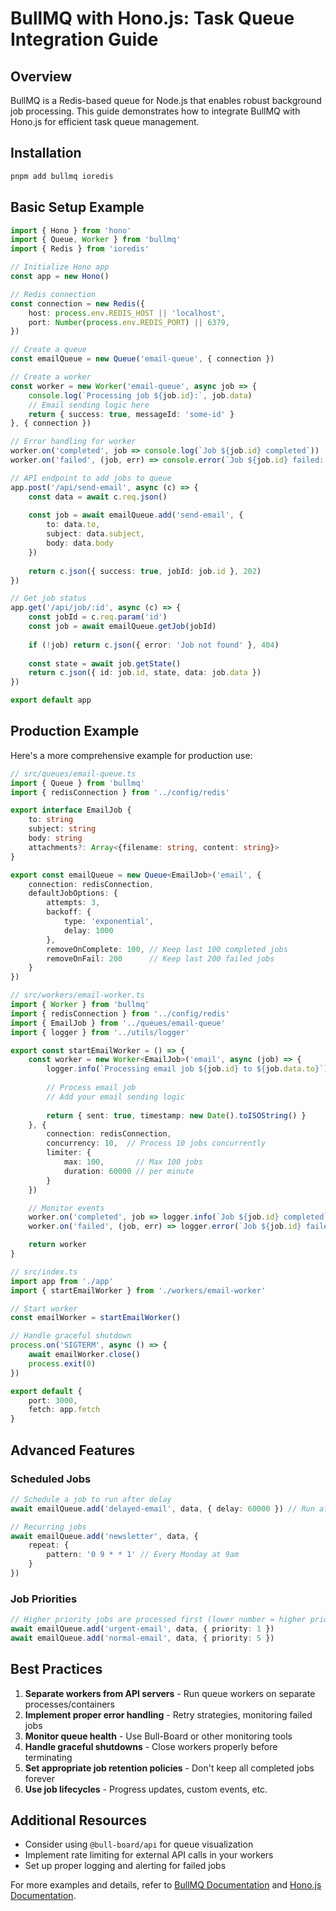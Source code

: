 # BullMQ with Hono.js: Task Queue Integration Guide

## Overview
BullMQ is a Redis-based queue for Node.js that enables robust background job processing. This guide demonstrates how to integrate BullMQ with Hono.js for efficient task queue management.

## Installation

```bash
pnpm add bullmq ioredis
```

## Basic Setup Example

```typescript
import { Hono } from 'hono'
import { Queue, Worker } from 'bullmq'
import { Redis } from 'ioredis'

// Initialize Hono app
const app = new Hono()

// Redis connection
const connection = new Redis({
    host: process.env.REDIS_HOST || 'localhost',
    port: Number(process.env.REDIS_PORT) || 6379,
})

// Create a queue
const emailQueue = new Queue('email-queue', { connection })

// Create a worker
const worker = new Worker('email-queue', async job => {
    console.log(`Processing job ${job.id}:`, job.data)
    // Email sending logic here
    return { success: true, messageId: 'some-id' }
}, { connection })

// Error handling for worker
worker.on('completed', job => console.log(`Job ${job.id} completed`))
worker.on('failed', (job, err) => console.error(`Job ${job.id} failed: ${err.message}`))

// API endpoint to add jobs to queue
app.post('/api/send-email', async (c) => {
    const data = await c.req.json()
    
    const job = await emailQueue.add('send-email', {
        to: data.to,
        subject: data.subject,
        body: data.body
    })
    
    return c.json({ success: true, jobId: job.id }, 202)
})

// Get job status
app.get('/api/job/:id', async (c) => {
    const jobId = c.req.param('id')
    const job = await emailQueue.getJob(jobId)
    
    if (!job) return c.json({ error: 'Job not found' }, 404)
    
    const state = await job.getState()
    return c.json({ id: job.id, state, data: job.data })
})

export default app
```

## Production Example

Here's a more comprehensive example for production use:

```typescript
// src/queues/email-queue.ts
import { Queue } from 'bullmq'
import { redisConnection } from '../config/redis'

export interface EmailJob {
    to: string
    subject: string
    body: string
    attachments?: Array<{filename: string, content: string}>
}

export const emailQueue = new Queue<EmailJob>('email', { 
    connection: redisConnection,
    defaultJobOptions: {
        attempts: 3,
        backoff: {
            type: 'exponential',
            delay: 1000
        },
        removeOnComplete: 100, // Keep last 100 completed jobs
        removeOnFail: 200      // Keep last 200 failed jobs
    }
})

// src/workers/email-worker.ts
import { Worker } from 'bullmq'
import { redisConnection } from '../config/redis'
import { EmailJob } from '../queues/email-queue'
import { logger } from '../utils/logger'

export const startEmailWorker = () => {
    const worker = new Worker<EmailJob>('email', async (job) => {
        logger.info(`Processing email job ${job.id} to ${job.data.to}`)
        
        // Process email job
        // Add your email sending logic
        
        return { sent: true, timestamp: new Date().toISOString() }
    }, { 
        connection: redisConnection,
        concurrency: 10,  // Process 10 jobs concurrently
        limiter: {
            max: 100,       // Max 100 jobs
            duration: 60000 // per minute
        }
    })

    // Monitor events
    worker.on('completed', job => logger.info(`Job ${job.id} completed`))
    worker.on('failed', (job, err) => logger.error(`Job ${job.id} failed: ${err.message}`))

    return worker
}

// src/index.ts
import app from './app'
import { startEmailWorker } from './workers/email-worker'

// Start worker
const emailWorker = startEmailWorker()

// Handle graceful shutdown
process.on('SIGTERM', async () => {
    await emailWorker.close()
    process.exit(0)
})

export default {
    port: 3000,
    fetch: app.fetch
}
```

## Advanced Features

### Scheduled Jobs

```typescript
// Schedule a job to run after delay
await emailQueue.add('delayed-email', data, { delay: 60000 }) // Run after 1 minute

// Recurring jobs
await emailQueue.add('newsletter', data, {
    repeat: {
        pattern: '0 9 * * 1' // Every Monday at 9am
    }
})
```

### Job Priorities

```typescript
// Higher priority jobs are processed first (lower number = higher priority)
await emailQueue.add('urgent-email', data, { priority: 1 })
await emailQueue.add('normal-email', data, { priority: 5 })
```

## Best Practices

1. **Separate workers from API servers** - Run queue workers on separate processes/containers
2. **Implement proper error handling** - Retry strategies, monitoring failed jobs
3. **Monitor queue health** - Use Bull-Board or other monitoring tools
4. **Handle graceful shutdowns** - Close workers properly before terminating
5. **Set appropriate job retention policies** - Don't keep all completed jobs forever
6. **Use job lifecycles** - Progress updates, custom events, etc.

## Additional Resources

- Consider using `@bull-board/api` for queue visualization
- Implement rate limiting for external API calls in your workers
- Set up proper logging and alerting for failed jobs

For more examples and details, refer to [BullMQ Documentation](https://docs.bullmq.io/) and [Hono.js Documentation](https://hono.dev).